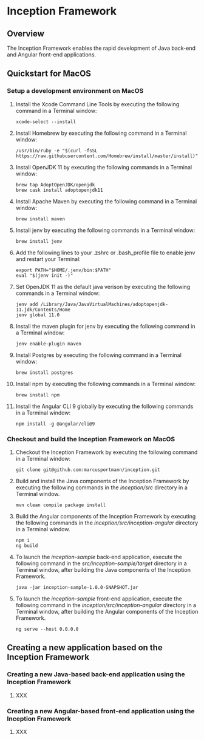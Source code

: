 # Inception Framework

## Overview
The Inception Framework enables the rapid development of Java back-end and Angular
front-end applications.

## Quickstart for MacOS

### Setup a development environment on MacOS

1. Install the Xcode Command Line Tools by executing the following command in a Terminal window:
   ```
   xcode-select --install
   ```
2. Install Homebrew by executing the following command in a Terminal window:
   ```
   /usr/bin/ruby -e "$(curl -fsSL https://raw.githubusercontent.com/Homebrew/install/master/install)"
   ```
3. Install OpenJDK 11 by executing the following commands in a Terminal window:
   ```
   brew tap AdoptOpenJDK/openjdk
   brew cask install adoptopenjdk11
   ```
4. Install Apache Maven by executing the following command in a Terminal window:
   ```
   brew install maven
   ```
5. Install jenv by executing the following commands in a Terminal window:
   ```
   brew install jenv
   ```
6. Add the following lines to your .zshrc or .bash_profile file to enable jenv and restart your Terminal:
   ```
   export PATH="$HOME/.jenv/bin:$PATH"
   eval "$(jenv init -)"
   ```
7. Set OpenJDK 11 as the default java verison by executing the following commands in a Terminal window:
   ```
   jenv add /Library/Java/JavaVirtualMachines/adoptopenjdk-11.jdk/Contents/Home
   jenv global 11.0
   ```
8. Install the maven plugin for jenv by executing the following command in a Terminal window:
   ```
   jenv enable-plugin maven
   ```
9. Install Postgres by executing the following command in a Terminal window:
   ```
   brew install postgres
   ```
10. Install npm by executing the following commands in a Terminal window:
    ```
    brew install npm
    ```
11. Install the Angular CLI 9 globally by executing the following commands in a Terminal window:
    ```
    npm install -g @angular/cli@9
    ```

### Checkout and build the Inception Framework on MacOS

1. Checkout the Inception Framework by executing the following command in a Terminal window:
   ```
   git clone git@github.com:marcusportmann/inception.git
   ```
2. Build and install the Java components of the Inception Framework by executing the
   following commands in the *inception/src* directory in a Terminal window.
   ```
   mvn clean compile package install
   ```
2. Build the Angular components of the Inception Framework by executing the
   following commands in the *inception/src/inception-angular* directory in a Terminal window.
   ```
   npm i
   ng build

   ```
3. To launch the *inception-sample* back-end application, execute the following command in
   the *src/inception-sample/target* directory in a Terminal window, after building the Java
   components of the Inception Framework.
   ```
   java -jar inception-sample-1.0.0-SNAPSHOT.jar
   ```
4. To launch the *inception-sample* front-end application, execute the following command in
   the *inception/src/inception-angular* directory in a Terminal window, after building the
   Angular components of the Inception Framework.
   ```
   ng serve --host 0.0.0.0
   ```

## Creating a new application based on the Inception Framework

### Creating a new Java-based back-end application using the Inception Framework

1. XXX


### Creating a new Angular-based front-end application using the Inception Framework

1. XXX





